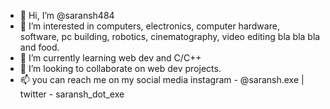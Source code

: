 - 👋 Hi, I’m @saransh484
- 👀 I’m interested in computers, electronics, computer hardware, software, pc building, robotics, cinematography, video editing bla bla bla and food.
- 🌱 I’m currently learning web dev and C/C++
- 💞️ I’m looking to collaborate on web dev projects.
- 📫 you can reach me on my social media instagram - @saransh.exe | twitter - saransh_dot_exe

<!---
saransh484/saransh484 is a ✨ special ✨ repository because its `README.md` (this file) appears on your GitHub profile.
You can click the Preview link to take a look at your changes.
--->
